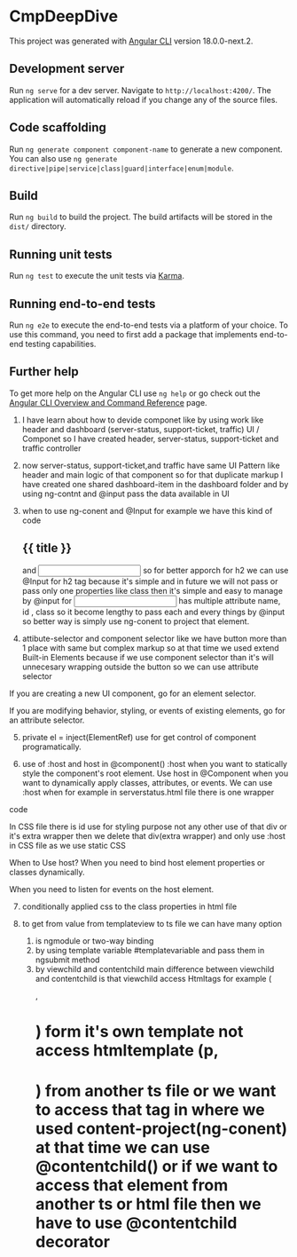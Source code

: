 # CmpDeepDive

This project was generated with [Angular CLI](https://github.com/angular/angular-cli) version 18.0.0-next.2.

## Development server

Run `ng serve` for a dev server. Navigate to `http://localhost:4200/`. The application will automatically reload if you change any of the source files.

## Code scaffolding

Run `ng generate component component-name` to generate a new component. You can also use `ng generate directive|pipe|service|class|guard|interface|enum|module`.

## Build

Run `ng build` to build the project. The build artifacts will be stored in the `dist/` directory.

## Running unit tests

Run `ng test` to execute the unit tests via [Karma](https://karma-runner.github.io).

## Running end-to-end tests

Run `ng e2e` to execute the end-to-end tests via a platform of your choice. To use this command, you need to first add a package that implements end-to-end testing capabilities.

## Further help

To get more help on the Angular CLI use `ng help` or go check out the [Angular CLI Overview and Command Reference](https://angular.io/cli) page.

1. I have learn about how to devide componet like by using work like header and dashboard (server-status, support-ticket, traffic) UI / Componet so I have created header, server-status, support-ticket and traffic controller

2. now server-status, support-ticket,and traffic have same UI Pattern like header and main logic of that component so for that duplicate markup I have created one shared dashboard-item in the dashboard folder and by using ng-contnt and @input pass the data available in UI

3. when to use ng-conent and @Input
   for example we have this kind of code <h2> {{ title }}</h2> and <input name='title' id='title'>
   so for better apporch for h2 we can use @Input for h2 tag because it's simple and in future we will not pass or pass only one properties like class then it's simple and easy to manage by @input
   for <input> has multiple attribute name, id , class so it become lengthy to pass each and every things by @input so better way is simply use ng-conent to project that element.

4) attibute-selector and component selector like we have button more than 1 place with same but complex markup so at that time we used extend Built-in Elements because if we use component selector than it's will unnecesary wrapping outside the button so we can use attribute selector

If you are creating a new UI component, go for an element selector.

If you are modifying behavior, styling, or events of existing elements, go for an attribute selector.

5. private el = inject(ElementRef) use for get control of component programatically.

6. use of :host and host in @component()
   :host when you want to statically style the component's root element.
   Use host in @Component when you want to dynamically apply classes, attributes, or events.
   We can use :host when for example in serverstatus.html file there is one wrapper

<div id="status">

code

</div>

In CSS file there is id use for styling purpose not any other use of that div or it's extra wrapper then we delete that div(extra wrapper) and only use :host in CSS file as we use static CSS

When to Use host?
When you need to bind host element properties or classes dynamically.

When you need to listen for events on the host element.

7. conditionally applied css to the class properties in html file

8. to get from value from templateview to ts file we can have many option
   1. is ngmodule or two-way binding
   2. by using template variable #templatevariable and pass them in ngsubmit method
   3. by viewchild and contentchild
      main difference between viewchild and contentchild is that viewchild access Htmltags for example (<p>,<h1>) form it's own template not access htmltemplate (p,<h1>) from another ts file or we want to access that tag in where we used content-project(ng-conent) at that time we can use @contentchild() or if we want to access that element from another ts or html file then we have to use @contentchild decorator
